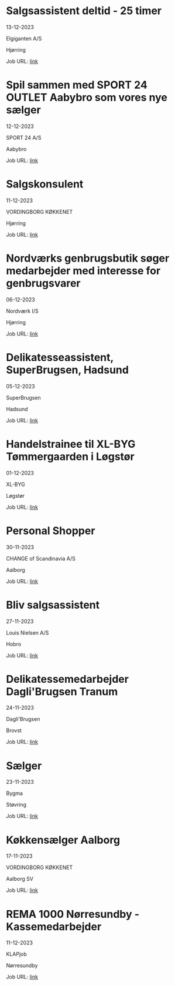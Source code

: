 # Salgsassistent deltid - 25 timer
13-12-2023

Elgiganten A/S

Hjørring

Job URL: [link](https://candidate.hr-manager.net/ApplicationInit.aspx?cid=1548&ProjectId=161674&DepartmentId=19468&MediaId=4619)


# Spil sammen med SPORT 24 OUTLET Aabybro som vores nye sælger
12-12-2023

SPORT 24 A/S

Aabybro

Job URL: [link](https://app.elvium.com/da/positions/24108/job_posting?referer_host=www.jobindex.dk)


# Salgskonsulent
11-12-2023

VORDINGBORG KØKKENET

Hjørring

Job URL: [link](https://app.jobmatchprofile.com/gxcdrk/vordingborg-kokkenet-as/adrpkc/salgskonsulent-hjorring)


# Nordværks genbrugsbutik søger medarbejder med interesse for genbrugsvarer
06-12-2023

Nordværk I/S

Hjørring

Job URL: [link](https://candidate.hr-manager.net/ApplicationInit.aspx?cid=2768&ProjectId=143602&DepartmentId=18961&MediaId=4629)


# Delikatesseassistent, SuperBrugsen, Hadsund
05-12-2023

SuperBrugsen

Hadsund

Job URL: [link](https://jobs.coop.dk/job/Delikatesseassistent%2C-SuperBrugsen%2C-Hadsund/783773602/)


# Handelstrainee til XL-BYG Tømmergaarden i Løgstør
01-12-2023

XL-BYG

Løgstør

Job URL: [link](https://app.elvium.com/da/positions/24022/job_posting?referer_host=www.jobindex.dk)


# Personal Shopper
30-11-2023

CHANGE of Scandinavia A/S

Aalborg

Job URL: [link](https://candidate.hr-manager.net/ApplicationInit.aspx?cid=1178&ProjectId=145740&DepartmentId=18982&MediaId=59)


# Bliv salgsassistent
27-11-2023

Louis Nielsen A/S

Hobro

Job URL: [link](https://www.jobindex.dk/jobannonce/reportage/1728/salgsassistent-til-louis-nielsen-hobro)


# Delikatessemedarbejder Dagli'Brugsen Tranum
24-11-2023

Dagli'Brugsen

Brovst

Job URL: [link](https://jobs.coop.dk/job/Delikatessemedarbejder-Dagli&apos;Brugsen-Tranum/783145402/)


# Sælger
23-11-2023

Bygma

Støvring

Job URL: [link](https://www.bygmajob.dk/se-vores-ledige-stillinger/saelger-til-bygma-stoevring-ansoegningsfrist-18-december-2023/?utm_source=jobindex&utm_medium=&utm_campaign=s%C3%A6lger-st%C3%B8vring&utm_content=20231123-st%C3%B8vring)


# Køkkensælger Aalborg
17-11-2023

VORDINGBORG KØKKENET

Aalborg SV

Job URL: [link](https://app.jobmatchprofile.com/gxcdrk/vordingborg-kokkenet-as/74ksaq/kokkensalger-aalborg)


# REMA 1000 Nørresundby - Kassemedarbejder
11-12-2023

KLAPjob

Nørresundby

Job URL: [link](https://www.jobindex.dk/jobannonce/r12145504/rema-1000-noerresundby-kassemedarbejder)


